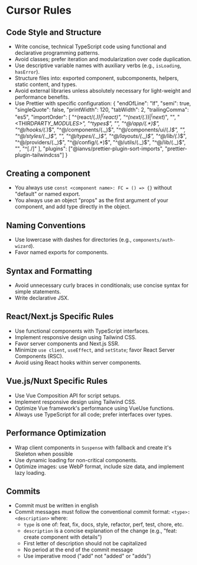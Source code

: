 # Cursor Rules

## Code Style and Structure

- Write concise, technical TypeScript code using functional and declarative programming patterns.
- Avoid classes; prefer iteration and modularization over code duplication.
- Use descriptive variable names with auxiliary verbs (e.g., `isLoading`, `hasError`).
- Structure files into: exported component, subcomponents, helpers, static content, and types.
- Avoid external libraries unless absolutely necessary for light-weight and performance benefits.
- Use Prettier with specific configuration:
  {
  "endOfLine": "lf",
  "semi": true,
  "singleQuote": false,
  "printWidth": 120,
  "tabWidth": 2,
  "trailingComma": "es5",
  "importOrder": [
  "^(react/(._)$)|^(react$)",
  "^(next/(._)$)|^(next$)",
  "",
  "<THIRD*PARTY_MODULES>",
  "^types$",
      "",
      "^@/app/(.*)$",
  "^@/hooks/(.*)$",
  "^@/components/(._)$",
  "^@/components/ui/(._)$",
  "",
  "^@/styles/(._)$",
  "",
  "^@/types/(.\_)$",
  "^@/layouts/(._)$",
  "^@/lib/(._)$",
  "^@/providers/(._)$",
      "^@/config/(.*)$",
  "^@/utils/(._)$",
  "^@/lib/(._)$",
  "",
  "^[./]"
  ],
  "plugins": ["@ianvs/prettier-plugin-sort-imports", "prettier-plugin-tailwindcss"]
  }

## Creating a component

- You always use `const <component name>: FC = () => {}` without "default" or named export.
- You always use an object "props" as the first argument of your component, and add type directly in the object.

## Naming Conventions

- Use lowercase with dashes for directories (e.g., `components/auth-wizard`).
- Favor named exports for components.

## Syntax and Formatting

- Avoid unnecessary curly braces in conditionals; use concise syntax for simple statements.
- Write declarative JSX.

## React/Next.js Specific Rules

- Use functional components with TypeScript interfaces.
- Implement responsive design using Tailwind CSS.
- Favor server components and Next.js SSR.
- Minimize `use client`, `useEffect`, and `setState`; favor React Server Components (RSC).
- Avoid using React hooks within server components.

## Vue.js/Nuxt Specific Rules

- Use Vue Composition API for script setups.
- Implement responsive design using Tailwind CSS.
- Optimize Vue framework's performance using VueUse functions.
- Always use TypeScript for all code; prefer interfaces over types.

## Performance Optimization

- Wrap client components in `Suspense` with fallback and create it's Skeleton when possible
- Use dynamic loading for non-critical components.
- Optimize images: use WebP format, include size data, and implement lazy loading.

## Commits

- Commit must be written in english
- Commit messages must follow the conventional commit format: `<type>: <description>` where:
  - `type` is one of: feat, fix, docs, style, refactor, perf, test, chore, etc.
  - `description` is a concise explanation of the change (e.g., "feat: create component with details")
  - First letter of description should not be capitalized
  - No period at the end of the commit message
  - Use imperative mood ("add" not "added" or "adds")
